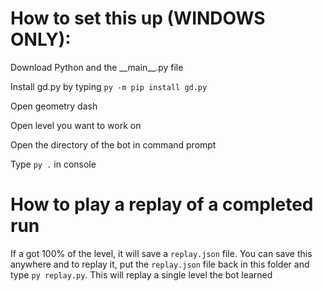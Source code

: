 # How to set this up (WINDOWS ONLY):
Download Python and the \_\_main\_\_.py file

Install gd.py by typing `py -m pip install gd.py`

Open geometry dash

Open level you want to work on

Open the directory of the bot in command prompt

Type `py .` in console

# How to play a replay of a completed run
If a got 100% of the level, it will save a `replay.json` file. You can save this anywhere and to replay it, put the `replay.json` file back in this folder and type `py replay.py`. This will replay a single level the bot learned